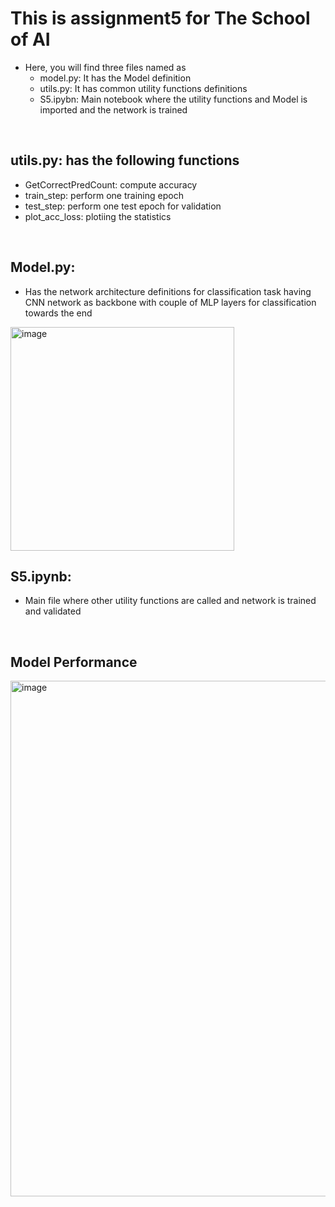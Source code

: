 # This is assignment5 for **The School of AI**
- Here, you will find three files named as
    - model.py: It has the Model definition
    - utils.py: It has common utility functions definitions
    - S5.ipybn: Main notebook where the utility functions and Model is imported and the network is trained

<br>

## utils.py: has the following functions
- GetCorrectPredCount: compute accuracy
- train_step: perform one training epoch
- test_step: perform one test epoch for validation
- plot_acc_loss: plotiing the statistics


<br>

## Model.py: 
- Has the network architecture definitions for classification task having CNN network as backbone with couple of MLP layers for classification towards the end <br>
<img width="358" alt="image" src="https://github.com/Sachin-Bharadwaj/TSAI-S5/assets/26499326/28d02fef-d14a-4910-bb50-351cd2058c2b">
<br>

## S5.ipynb:
- Main file where other utility functions are called and network is trained and validated
<br>

## Model Performance
<img width="825" alt="image" src="https://github.com/Sachin-Bharadwaj/TSAI-S5/assets/26499326/e41ad129-a26b-4436-8935-f6a654179d6b">





